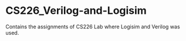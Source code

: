 # CS226_Verilog-and-Logisim
Contains the assignments of CS226 Lab where Logisim and Verilog was used.
